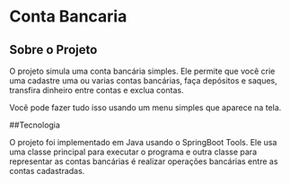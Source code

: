 # Conta Bancaria

##

## Sobre o Projeto 

O projeto simula uma conta bancária simples. Ele permite que você crie uma cadastre uma ou varias contas bancárias, faça depósitos e saques, transfira dinheiro entre contas e exclua contas. 

Você pode fazer tudo isso usando um menu simples que aparece na tela.

##Tecnologia 

O projeto foi implementado em Java usando o SpringBoot Tools. Ele usa uma classe principal para executar o programa e outra classe para representar as contas bancárias é realizar operações bancárias entre as contas cadastradas.
